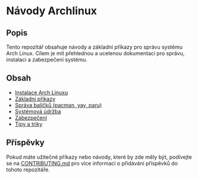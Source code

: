 # Návody Archlinux

## Popis

Tento repozitář obsahuje návody a základní příkazy pro správu systému Arch Linux. Cílem je mít přehlednou a ucelenou dokumentaci pro správu, instalaci a zabezpečení systému.

## Obsah

- [Instalace Arch Linuxu](docs/installation.md)
- [Základní příkazy](docs/basic-commands.md)
- [Správa balíčků (pacman, yay, paru)](docs/package-management.md)
- [Systémová údržba](docs/system-maintenance.md)
- [Zabezpečení](docs/security.md)
- [Tipy a triky](docs/tips-and-tricks.md)

## Příspěvky

Pokud máte užitečné příkazy nebo návody, které by zde měly být, podívejte se na [CONTRIBUTING.md](CONTRIBUTING.md) pro více informací o přidávání příspěvků do tohoto repozitáře.

